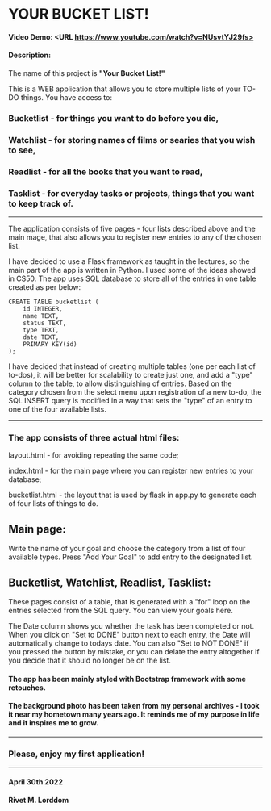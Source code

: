 # YOUR BUCKET LIST!
#### Video Demo:  <URL https://www.youtube.com/watch?v=NUsvtYJ29fs>

#### Description:
The name of this project is **"Your Bucket List!"**

This is a WEB application that allows you to store multiple lists of your TO-DO things.
You have access to:
### Bucketlist - for things you want to do before you die,
### Watchlist - for storing names of films or searies that you wish to see,
### Readlist - for all the books that you want to read,
### Tasklist - for everyday tasks or projects, things that you want to keep track of.

----------

The application consists of five pages - four lists described above and the main mage, that also allows you to register new entries to any of the chosen list.

I have decided to use a Flask framework as taught in the lectures, so the main part of the app is written in Python. I used some of the ideas showed in CS50.
The app uses SQL database to store all of the entries in one table created as per below:

    CREATE TABLE bucketlist (
        id INTEGER,
        name TEXT,
        status TEXT, 
        type TEXT, 
        date TEXT,
        PRIMARY KEY(id)
    );

I have decided that instead of creating multiple tables (one per each list of to-dos), it will be better for scalability to create just one, and add a "type" column to the table, to allow distinguishing of entries. 
Based on the category chosen from the select menu upon registration of a new to-do, the SQL INSERT query is modified in a way that sets the "type" of an entry to one of the four available lists.

-----------
### The app consists of three actual html files: 

layout.html - for avoiding repeating the same code; 

index.html - for the main page where you can register new entries to your database;

bucketlist.html - the layout that is used by flask in app.py to generate each of four lists of things to do.

## Main page:
Write the name of your goal and choose the category from a list of four available types. Press "Add Your Goal" to add entry to the designated list.

## Bucketlist, Watchlist, Readlist, Tasklist:
These pages consist of a table, that is generated with a "for" loop on the entries selected from the SQL query. 
You can view your goals here.

The Date column shows you whether the task has been completed or not. When you click on "Set to DONE" button next to each entry, the Date will automatically change to todays date.
You can also "Set to NOT DONE" if you pressed the button by mistake, or you can delate the entry altogether if you decide that it should no longer be on the list.


#### The app has been mainly styled with Bootstrap framework with some retouches. 
#### The background photo has been taken from my personal archives - I took it near my hometown many years ago. It reminds me of my purpose in life and it inspires me to grow.
---
### Please, enjoy my first application!

----
#### April 30th 2022
#### Rivet M. Lorddom